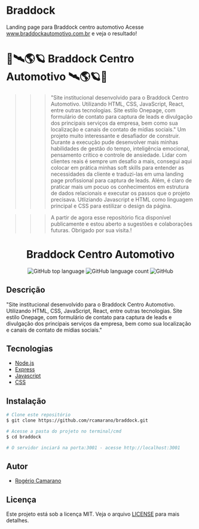 # Braddock
Landing page para Braddock centro automotivo
Acesse www.braddockautomotivo.com.br e veja o resultado!
# 🚀🛰🌎🪐 Braddock Centro Automotivo 🛰🌎🪐🚀

>>> "Site institucional desenvolvido para o Braddock Centro Automotivo. Utilizando HTML, CSS, JavaScript, React, entre outras tecnologias. Site estilo Onepage, com formulário de contato para captura de leads e divulgação dos principais serviços da empresa, bem como sua localização e canais de contato de mídias sociais."
>>> Um projeto muito interessante e desafiador de construir. Durante a execução pude desenvolver mais minhas habilidades de gestão do tempo, inteligência emocional, pensamento crítico e controle de ansiedade. Lidar com clientes reais é sempre um desafio a mais, consegui aqui colocar em prática minhas soft skills para entender as necessidades da cliente e traduzi-las em uma landing page profissional para captura de leads.
>>> Além, é claro de praticar mais um pocuo os conhecimentos em estrutura de dados relacionais e executar os passos que o projeto precisava. Utliziando Javascript e HTML como linguagem principal e CSS para estilizar o design da página.


>>> A partir de agora esse repositório fica disponível publicamente e estou aberto a sugestões e colaborações futuras.
Obrigado por sua visita.!

<div align="center">
<!--   <img alt="TFC!" src="imgs/5ca10a0410f76.png" width="250px"> -->
  <h1>Braddock Centro Automotivo</h1>
  <p>
    <img alt="GitHub top language" src="https://img.shields.io/github/languages/top/rcamarano/braddock?color=blueviolet">
    <img alt="GitHub language count" src="https://img.shields.io/github/languages/count/rcamarano/braddock?color=blueviolet">
    <img alt="GitHub" src="https://img.shields.io/github/license/rcamarano/braddock?color=blueviolet">
  </p>
</div>

## Descrição

"Site institucional desenvolvido para o Braddock Centro Automotivo. Utilizando HTML, CSS, JavaScript, React, entre outras tecnologias. Site estilo Onepage, com formulário de contato para captura de leads e divulgação dos principais serviços da empresa, bem como sua localização e canais de contato de mídias sociais."

## Tecnologias

- [Node.js](https://nodejs.org/en/)
- [Express](https://expressjs.com/pt-br/)
- [Javascript](https://developer.mozilla.org/en-US/docs/Web/JavaScript)
- [CSS](https://devdocs.io/css/)

## Instalação

```bash
# Clone este repositório
$ git clone https://github.com/rcamarano/braddock.git

# Acesse a pasta do projeto no terminal/cmd
$ cd braddock

# O servidor inciará na porta:3001 - acesse http://localhost:3001
```

## Autor

- [Rogério Camarano](https://github.com/rcamarano)

## Licença

Este projeto está sob a licença MIT. Veja o arquivo [LICENSE](LICENSE) para mais detalhes.
<!-- Olá, Tryber!
Esse é apenas um arquivo inicial para o README do seu projeto.
É essencial que você preencha esse documento por conta própria, ok?
Não deixe de usar nossas dicas de escrita de README de projetos, e deixe sua criatividade brilhar!
:warning: IMPORTANTE: você precisa deixar nítido:
- quais arquivos/pastas foram desenvolvidos por você; 
- quais arquivos/pastas foram desenvolvidos por outra pessoa estudante;
- quais arquivos/pastas foram desenvolvidos pela Trybe.
-->
